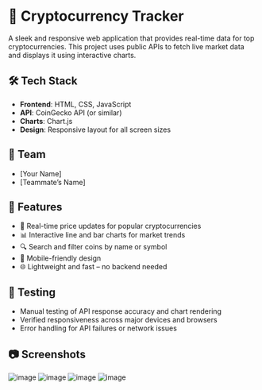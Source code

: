# 🚀 Cryptocurrency Tracker

A sleek and responsive web application that provides real-time data for top cryptocurrencies. This project uses public APIs to fetch live market data and displays it using interactive charts.

## 🛠️ Tech Stack

- **Frontend**: HTML, CSS, JavaScript  
- **API**: CoinGecko API (or similar)  
- **Charts**: Chart.js  
- **Design**: Responsive layout for all screen sizes

## 👥 Team

- [Your Name]
- [Teammate’s Name]

## 🌟 Features

- 🔄 Real-time price updates for popular cryptocurrencies  
- 📊 Interactive line and bar charts for market trends  
- 🔍 Search and filter coins by name or symbol  
- 📱 Mobile-friendly design  
- 🌐 Lightweight and fast – no backend needed

## 🧪 Testing

- Manual testing of API response accuracy and chart rendering  
- Verified responsiveness across major devices and browsers  
- Error handling for API failures or network issues

## 📷 Screenshots
![image](https://github.com/user-attachments/assets/9c0f94f5-6901-402f-b5f9-00b49f05700b)
![image](https://github.com/user-attachments/assets/dccfd6ff-c265-4141-9f3b-3fa2676c294e)
![image](https://github.com/user-attachments/assets/8a891a76-41a0-473b-8950-12052756eff0)
![image](https://github.com/user-attachments/assets/c95c77a1-279c-428f-b4de-5ccf006147cd)


